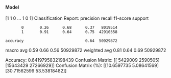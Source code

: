 #### Model
[1 1 0 ... 1 0 1]
Classification Report:
              precision    recall  f1-score   support

           0       0.26      0.68      0.37   8019514
           1       0.91      0.64      0.75  42910358

    accuracy                           0.64  50929872
   macro avg       0.59      0.66      0.56  50929872
weighted avg       0.81      0.64      0.69  50929872

Accuracy: 0.6419795832198439
Confusion Matrix:
[[ 5429009  2590505]
 [15643429 27266929]]
Confusion Matrix (%):
[[10.6597735   5.08641569]
 [30.71562599 53.53818482]]
